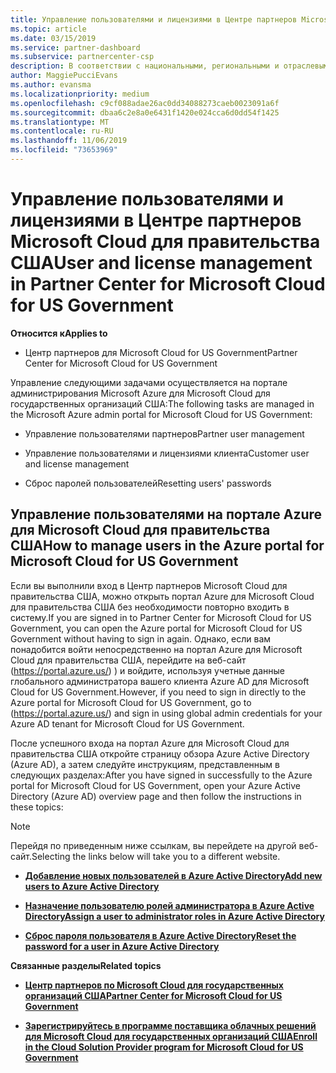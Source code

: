 ```yaml
---
title: Управление пользователями и лицензиями в Центре партнеров Microsoft Cloud для правительства США | Центр партнеров Microsoft Cloud для правительства США
ms.topic: article
ms.date: 03/15/2019
ms.service: partner-dashboard
ms.subservice: partnercenter-csp
description: В соответствии с национальными, региональными и отраслевыми требованиями к сбору и использованию персональных данных возможности управления пользователями недоступны в Центре партнеров Microsoft Cloud для правительства США. Вместо этого добавлять пользователей и управлять ими необходимо на портале Azure для Microsoft Cloud для правительства США.
author: MaggiePucciEvans
ms.author: evansma
ms.localizationpriority: medium
ms.openlocfilehash: c9cf088adae26ac0dd34088273caeb0023091a6f
ms.sourcegitcommit: dbaa6c2e8a0e6431f1420e024cca6d0dd54f1425
ms.translationtype: MT
ms.contentlocale: ru-RU
ms.lasthandoff: 11/06/2019
ms.locfileid: "73653969"
---
```

# <a name="user-and-license-management-in-partner-center-for-microsoft-cloud-for-us-government"></a><span data-ttu-id="41a73-104">Управление пользователями и лицензиями в Центре партнеров Microsoft Cloud для правительства США</span><span class="sxs-lookup"><span data-stu-id="41a73-104">User and license management in Partner Center for Microsoft Cloud for US Government</span></span>

<span data-ttu-id="41a73-105">**Относится к**</span><span class="sxs-lookup"><span data-stu-id="41a73-105">**Applies to**</span></span>

-  <span data-ttu-id="41a73-106">Центр партнеров для Microsoft Cloud for US Government</span><span class="sxs-lookup"><span data-stu-id="41a73-106">Partner Center for Microsoft Cloud for US Government</span></span>

<span data-ttu-id="41a73-107">Управление следующими задачами осуществляется на портале администрирования Microsoft Azure для Microsoft Cloud для государственных организаций США:</span><span class="sxs-lookup"><span data-stu-id="41a73-107">The following tasks are managed in the Microsoft Azure admin portal for Microsoft Cloud for US Government:</span></span>

- <span data-ttu-id="41a73-108">Управление пользователями партнеров</span><span class="sxs-lookup"><span data-stu-id="41a73-108">Partner user management</span></span>

- <span data-ttu-id="41a73-109">Управление пользователями и лицензиями клиента</span><span class="sxs-lookup"><span data-stu-id="41a73-109">Customer user and license management</span></span>

- <span data-ttu-id="41a73-110">Сброс паролей пользователей</span><span class="sxs-lookup"><span data-stu-id="41a73-110">Resetting users' passwords</span></span>


## <a name="how-to-manage-users-in-the-azure-portal-for-microsoft-cloud-for-us-government"></a><span data-ttu-id="41a73-111">Управление пользователями на портале Azure для Microsoft Cloud для правительства США</span><span class="sxs-lookup"><span data-stu-id="41a73-111">How to manage users in the Azure portal for Microsoft Cloud for US Government</span></span>

<span data-ttu-id="41a73-112">Если вы выполнили вход в Центр партнеров Microsoft Cloud для правительства США, можно открыть портал Azure для Microsoft Cloud для правительства США без необходимости повторно входить в систему.</span><span class="sxs-lookup"><span data-stu-id="41a73-112">If you are signed in to Partner Center for Microsoft Cloud for US Government, you can open the Azure portal for Microsoft Cloud for US Government without having to sign in again.</span></span> <span data-ttu-id="41a73-113">Однако, если вам понадобится войти непосредственно на портал Azure для Microsoft Cloud для правительства США, перейдите на веб-сайт (https://portal.azure.us/) ) и войдите, используя учетные данные глобального администратора вашего клиента Azure AD для Microsoft Cloud for US Government.</span><span class="sxs-lookup"><span data-stu-id="41a73-113">However, if you need to sign in directly to the Azure portal for Microsoft Cloud for US Government, go to (https://portal.azure.us/) and sign in using global admin credentials for your Azure AD tenant for Microsoft Cloud for US Government.</span></span>

<span data-ttu-id="41a73-114">После успешного входа на портал Azure для Microsoft Cloud для правительства США откройте страницу обзора Azure Active Directory (Azure AD), а затем следуйте инструкциям, представленным в следующих разделах:</span><span class="sxs-lookup"><span data-stu-id="41a73-114">After you have signed in successfully to the Azure portal for Microsoft Cloud for US Government, open your Azure Active Directory (Azure AD) overview page and then follow the instructions in these topics:</span></span>

> [!NOTE]  
> <span data-ttu-id="41a73-115">Перейдя по приведенным ниже ссылкам, вы перейдете на другой веб-сайт.</span><span class="sxs-lookup"><span data-stu-id="41a73-115">Selecting the links below will take you to a different website.</span></span> 

-  [<span data-ttu-id="41a73-116">**Добавление новых пользователей в Azure Active Directory**</span><span class="sxs-lookup"><span data-stu-id="41a73-116">**Add new users to Azure Active Directory**</span></span>](https://docs.microsoft.com/azure/active-directory/active-directory-users-create-azure-portal)

-  [<span data-ttu-id="41a73-117">**Назначение пользователю ролей администратора в Azure Active Directory**</span><span class="sxs-lookup"><span data-stu-id="41a73-117">**Assign a user to administrator roles in Azure Active Directory**</span></span>](https://docs.microsoft.com/azure/active-directory/active-directory-users-assign-role-azure-portal)

-  [<span data-ttu-id="41a73-118">**Сброс пароля пользователя в Azure Active Directory**</span><span class="sxs-lookup"><span data-stu-id="41a73-118">**Reset the password for a user in Azure Active Directory**</span></span>](https://docs.microsoft.com/azure/active-directory/active-directory-users-reset-password-azure-portal)

<span data-ttu-id="41a73-119">**Связанные разделы**</span><span class="sxs-lookup"><span data-stu-id="41a73-119">**Related topics**</span></span>

-  [<span data-ttu-id="41a73-120">**Центр партнеров по Microsoft Cloud для государственных организаций США**</span><span class="sxs-lookup"><span data-stu-id="41a73-120">**Partner Center for Microsoft Cloud for US Government**</span></span>](partner-center-for-microsoft-us-govt-cloud.md)

-  [<span data-ttu-id="41a73-121">**Зарегистрируйтесь в программе поставщика облачных решений для Microsoft Cloud для государственных организаций США**</span><span class="sxs-lookup"><span data-stu-id="41a73-121">**Enroll in the Cloud Solution Provider program for Microsoft Cloud for US Government**</span></span>](enroll-in-csp-for-microsoft-us-govt-cloud.md)
